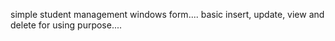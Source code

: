 simple student management windows form....
basic insert, update, view and delete for using purpose....